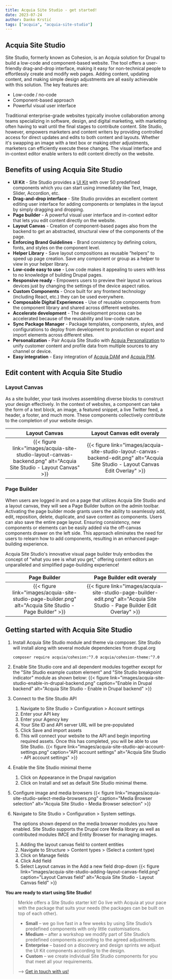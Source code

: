 ```yaml
---
title: Acquia Site Studio - get started!
date: 2023-07-24
author: Danko Krstić
tags: ["acquia", "acquia-site-studio"]
---
```


## Acquia Site Studio
Site Studio, formerly known as Cohesion, is an Acquia solution for Drupal to build a low-code and component-based website. The tool offers a user-friendly drag-and-drop interface, making it easy for non-technical people to effortlessly create and modify web pages. Adding content, updating content, and making simple design adjustments are all easily achievable with this solution. The key features are:

* Low-code / no-code
* Component-based approach
* Powerful visual user interface

Traditional enterprise-grade websites typically involve collaboration among teams specializing in software, design, and digital marketing, with marketing often having to wait until the final stages to contribute content. Site Studio, however, empowers marketers and content writers by providing controlled access for direct updates and edits to both content and layouts. Whether it's swapping an image with a text box or making other adjustments, marketers can efficiently execute these changes. The visual interface and in-context editor enable writers to edit content directly on the website.

## Benefits of using Acquia Site Studio
* **UI Kit** - Site Studio provides a [UI Kit](https://sitestudiodocs.acquia.com/6.3/user-guide/site-studio-primitives-uikit) with over 50 predefined components which you can start using immediately like Text, Image, Slider, Accordion, etc.
* **Drag-and-drop interface** - Site Studio provides an excellent content editing user interface for adding components or templates in the layout by simply dragging and dropping.
* **Page builder** - A powerful visual user interface and in-context editor that lets you edit content directly on the website.
* **Layout Canvas** - Creation of component-based pages also from the backend to get an abstracted, structural view of the components of the page.
* **Enforcing Brand Guidelines** - Brand consistency by defining colors, fonts, and styles on the component level.
* **Helper Library** - Save layout compositions as reusable ”helpers” to speed up page creation. Save any component or group as a helper to view in your helper library.
* **Low-code easy to use** - Low code makes it appealing to users with less to no knowledge of building Drupal pages.
* **Responsive ready** - Empowers users to preview their layout in various devices just by changing the settings of the device aspect ratios.
* **Custom Components** - Once built for any frontend technology (including React, etc.) they can be used everywhere.
* **Composable Digital Experiences** - Use of reusable components from the component library and shared across different websites.
* **Accelerate development** - The development process can be accelerated because of the reusability and low-code nature.
* **Sync Package Manager** - Package templates, components, styles, and configurations to deploy from development to production or export and import elements across different sites.
* **Personalization** - Pair Acquia Site Studio with [Acquia Personalization](https://www.acquia.com/drupal/personalization) to unify customer content and profile data from multiple sources to any channel or device.
* **Easy integration** - Easy integration of [Acquia DAM](https://www.acquia.com/products/acquia-dam) and [Acquia PIM](https://www.acquia.com/solutions/product-information-management).

## Edit content with Acquia Site Studio
### Layout Canvas
As a site builder, your task involves assembling diverse blocks to construct your design effectively. In the context of websites, a component can take the form of a text block, an image, a featured snippet, a live Twitter feed, a header, a footer, and much more. These components collectively contribute to the completion of your website design.

Layout Canvas | Layout Canvas edit overaly
:---: | :---:
{{< figure link="images/acquia-site-studio-layout-canvas-backend.png" alt="Acquia Site Studio - Layout Canvas" >}} | {{< figure link="images/acquia-site-studio-layout-canvas-backend-edit.png" alt="Acquia Site Studio - Layout Canvas Edit Overlay" >}}

### Page Builder
When users are logged in and on a page that utilizes Acquia Site Studio and a layout canvas, they will see a Page Builder button on the admin toolbar. Activating the page builder mode grants users the ability to seamlessly add, edit, reposition, delete, duplicate, and save content as components. Users can also save the entire page layout. Ensuring consistency, new components or elements can be easily added via the off-canvas components drawer on the left side. This approach eliminates the need for users to relearn how to add components, resulting in an enhanced page-building experience.

Acquia Site Studio's innovative visual page builder truly embodies the concept of "what you see is what you get," offering content editors an unparalleled and simplified page-building experience!

Page Builder | Page Builder edit overaly
:---: | :---:
{{< figure link="images/acquia-site-studio-page-builder.png" alt="Acquia Site Studio - Page Builder" >}} | {{< figure link="images/acquia-site-studio-page-builder-edit.png" alt="Acquia Site Studio - Page Builder Edit Overlay" >}}

## Getting started with Acquia Site Studio
1. Install Acquia Site Studio module and theme via composer. Site Studio will install along with several module dependencies from drupal.org
    ```
    composer require acquia/cohesion:^7.0 acquia/cohesion-theme:^7.0
    ```
2. Enable Site Studio core and all dependent modules together except for the "Site Studio example custom element" and "Site Studio breakpoint indicator" module as shown below:
   {{< figure link="images/acquia-site-studio-enable-in-drupal-backend.png" caption="Enable in Drupal backend" alt="Acquia Site Studio - Enable in Drupal backend" >}}
4. Connect to the Site Studio API
   1. Navigate to Site Studio > Configuration > Account settings
   2. Enter your API key
   3. Enter your Agency key
   4. Your Site ID and API server URL will be pre-populated
   5. Click Save and import assets
   6. This will connect your website to the API and begin importing required assets. Once this has completed, you will be able to use Site Studio.
      {{< figure link="images/acquia-site-studio-api-account-settings.png" caption="API account settings" alt="Acquia Site Studio - API account settings" >}}
5. Enable the Site Studio minimal theme
   1. Click on Appearance in the Drupal navigation
   2. Click on Install and set as default Site Studio minimal theme.
6. Configure image and media browsers
   {{< figure link="images/acquia-site-studio-select-media-browsers.png" caption="Media Browser selection" alt="Acquia Site Studio - Media Browser selection" >}}
7. Navigate to Site Studio > Configuration > System settings.

   The options shown depend on the media browser modules you have enabled. Site Studio supports the Drupal core Media library as well as contributed modules  IMCE and Entity Browser for managing images.
   1. Adding the layout canvas field to content entities
   2. Navigate to Structure > Content types > (Select a content type)
   3. Click on Manage fields
   4. Click Add field
   5. Select Layout canvas in the Add a new field drop-down
      {{< figure link="images/acquia-site-studio-adding-layout-canvas-field.png" caption="Layout Canvas field" alt="Acquia Site Studio - Layout Canvas field" >}}

**You are ready to start using Site Studio!**

> Merkle offers a Site Studio starter kit! Go live with Acquia at your pace with the package that suits your needs (the packages can be built on top of each other).
> * **Small** – we go live fast in a few weeks by using Site Studio’s predefined components with only little customisations.
> * **Medium** – after a workshop we modify part of Site Studio’s predefined components according to the agreed adjustments.
> * **Enterprise** – based on a discovery and design sprints we adjust the UI Kit components according to the design.
> * **Custom** – we create individual Site Studio components for you that meet all your requirements.
>  
> --> [Get in touch with us!](https://www.merkle.com/dach/en/contact)

